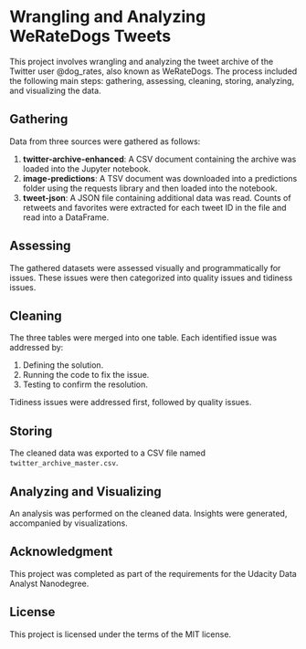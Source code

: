# Wrangling and Analyzing WeRateDogs Tweets

This project involves wrangling and analyzing the tweet archive of the Twitter user @dog_rates, also known as WeRateDogs. The process included the following main steps: gathering, assessing, cleaning, storing, analyzing, and visualizing the data.

## Gathering
Data from three sources were gathered as follows:

1. **twitter-archive-enhanced**: A CSV document containing the archive was loaded into the Jupyter notebook.
2. **image-predictions**: A TSV document was downloaded into a predictions folder using the requests library and then loaded into the notebook.
3. **tweet-json**: A JSON file containing additional data was read. Counts of retweets and favorites were extracted for each tweet ID in the file and read into a DataFrame.

## Assessing
The gathered datasets were assessed visually and programmatically for issues. These issues were then categorized into quality issues and tidiness issues.

## Cleaning
The three tables were merged into one table. Each identified issue was addressed by:
1. Defining the solution.
2. Running the code to fix the issue.
3. Testing to confirm the resolution.

Tidiness issues were addressed first, followed by quality issues.

## Storing
The cleaned data was exported to a CSV file named `twitter_archive_master.csv`.

## Analyzing and Visualizing
An analysis was performed on the cleaned data. Insights were generated, accompanied by visualizations.

## Acknowledgment
This project was completed as part of the requirements for the Udacity Data Analyst Nanodegree.

## License
This project is licensed under the terms of the MIT license.
